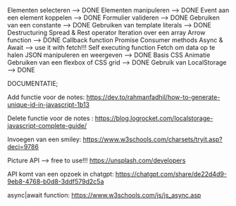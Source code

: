 Elementen selecteren --> DONE
Elementen manipuleren --> DONE
Event aan een element koppelen --> DONE
Formulier valideren --> DONE
Gebruiken van een constante --> DONE
Gebruiken van template literals --> DONE
Destructuring
Spread & Rest operator
Iteration over een array
Arrow function --> DONE
Callback function
Promise
Consumer methods
Async & Await --> use it with fetch!!!
Self executing function
Fetch om data op te halen 
JSON manipuleren en weergeven --> DONE
Basis CSS Animatie 
Gebruiken van een flexbox of CSS grid --> DONE
Gebruik van LocalStorage --> DONE

DOCUMENTATIE;

Add functie voor de notes:
https://dev.to/rahmanfadhil/how-to-generate-unique-id-in-javascript-1b13 

Delete functie voor de notes :
https://blog.logrocket.com/localstorage-javascript-complete-guide/ 

Invoegen van een smiley:
https://www.w3schools.com/charsets/tryit.asp?deci=9786

Picture API --> free to use!!!
https://unsplash.com/developers 

API komt van een opzoek in chatgpt:
https://chatgpt.com/share/de22d4d9-9eb8-4768-b0d8-3ddf579d2c5a

async|await function:
https://www.w3schools.com/js/js_async.asp

